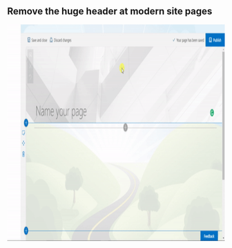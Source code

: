 <h2>Remove the huge header at modern site pages</h2>


<img src="ezgif-4-4da481ae8f.gif" width="100%" height="500px"/>
